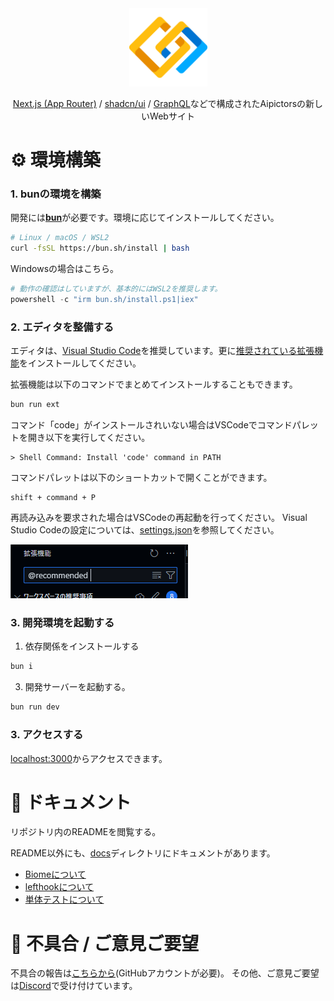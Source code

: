 <div align="center">
    <a href="https://beta.aipictors.com">
        <picture>
            <img height=125 alt="Aipictors" src="public/icon.svg">
        </picture>
    </a>
</div>
<p align="center">
    <a href="https://nextjs.org/">Next.js (App Router)</a> / <a href="https://ui.shadcn.com/">shadcn/ui</a> / <a href="https://graphql.org/">GraphQL</a>などで構成されたAipictorsの新しいWebサイト
</p>

# ⚙️ 環境構築

### 1. bunの環境を構築

開発には[**bun**](https://bun.sh/)が必要です。環境に応じてインストールしてください。

```bash
# Linux / macOS / WSL2
curl -fsSL https://bun.sh/install | bash
```

Windowsの場合はこちら。

```powershell
# 動作の確認はしていますが、基本的にはWSL2を推奨します。
powershell -c "irm bun.sh/install.ps1|iex"
```

### 2. エディタを整備する

エディタは、[Visual Studio Code](https://code.visualstudio.com/)を推奨しています。更に[推奨されている拡張機能](.vscode/extensions.json)をインストールしてください。

拡張機能は以下のコマンドでまとめてインストールすることもできます。

```bash
bun run ext
```

コマンド「code」がインストールされいない場合はVSCodeでコマンドパレットを開き以下を実行してください。

```
> Shell Command: Install 'code' command in PATH
```

コマンドパレットは以下のショートカットで開くことができます。

```
shift + command + P
```

再読み込みを要求された場合はVSCodeの再起動を行ってください。
Visual Studio Codeの設定については、[settings.json](.vscode/settings.json)を参照してください。

![@recommended](/docs/images//extension.png)

### 3. 開発環境を起動する

1. 依存関係をインストールする

```bash
bun i
```

3. 開発サーバーを起動する。

```bash
bun run dev
```

### 3. アクセスする

[localhost:3000](http://localhost:3000)からアクセスできます。


# 📙 ドキュメント

リポジトリ内のREADMEを閲覧する。

README以外にも、[docs](/docs)ディレクトリにドキュメントがあります。

- [Biomeについて](/docs/biome.md)
- [lefthookについて](/docs/lefthook.md)
- [単体テストについて](/docs/testing.md)

# 📣 不具合 / ご意見ご要望

不具合の報告は[こちらから](https://github.com/aipictors/aipictors/issues/new/choose)(GitHubアカウントが必要)。
その他、ご意見ご要望は[Discord](https://discord.gg/aipictors)で受け付けています。

